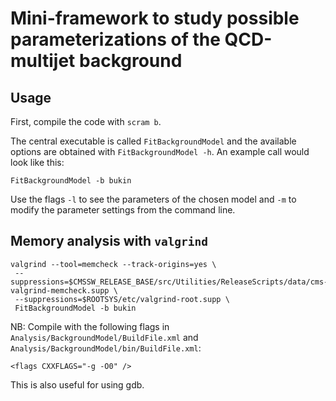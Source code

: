 # Mini-framework to study possible parameterizations of the QCD-multijet background

## Usage

First, compile the code with `scram b`.

The central executable is called `FitBackgroundModel` and the available options
are obtained with `FitBackgroundModel -h`. An example call would look like this:
```
FitBackgroundModel -b bukin
```

Use the flags `-l` to see the parameters of the chosen model and `-m` to modify
the parameter settings from the command line.


## Memory analysis with `valgrind`

```
valgrind --tool=memcheck --track-origins=yes \
 --suppressions=$CMSSW_RELEASE_BASE/src/Utilities/ReleaseScripts/data/cms-valgrind-memcheck.supp \
 --suppressions=$ROOTSYS/etc/valgrind-root.supp \
 FitBackgroundModel -b bukin
```

NB: Compile with the following flags in `Analysis/BackgroundModel/BuildFile.xml`
    and `Analysis/BackgroundModel/bin/BuildFile.xml`:
```
<flags CXXFLAGS="-g -O0" />
```
This is also useful for using gdb.
